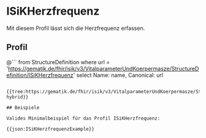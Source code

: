 # ISiKHerzfrequenz
Mit diesem Profil lässt sich die Herzfrequenz erfassen.

## Profil

@```
from StructureDefinition where url = 'https://gematik.de/fhir/isik/v3/VitalparameterUndKoerpermasze/StructureDefinition/ISiKHerzfrequenz' select Name: name, Canonical: url
```

{{tree:https://gematik.de/fhir/isik/v3/VitalparameterUndKoerpermasze/StructureDefinition/ISiKHerzfrequenz, hybrid}}

## Beispiele

Valides Minimalbeispiel für das Profil ISiKHerzfrequenz:

{{json:ISiKHerzfrequenzExample}}
